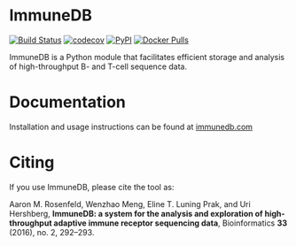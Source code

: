 ImmuneDB
========

[![Build Status](https://img.shields.io/travis/arosenfeld/immunedb/master.svg)](https://travis-ci.org/arosenfeld/immunedb) [![codecov](https://img.shields.io/codecov/c/github/arosenfeld/immunedb.svg)](https://codecov.io/gh/arosenfeld/immunedb) [![PyPI](https://img.shields.io/pypi/v/immunedb.svg)](https://pypi.python.org/pypi/ImmuneDB) [![Docker Pulls](https://img.shields.io/docker/pulls/arosenfeld/immunedb.svg)](https://hub.docker.com/r/arosenfeld/immunedb)

ImmuneDB is a Python module that facilitates efficient storage and analysis of
high-throughput B- and T-cell sequence data.

# Documentation
Installation and usage instructions can be found at [immunedb.com](http://immunedb.com)

# Citing
If you use ImmuneDB, please cite the tool as:

Aaron M. Rosenfeld, Wenzhao Meng, Eline T. Luning Prak, and Uri Hershberg,
**ImmuneDB: a system for the analysis and exploration of high-throughput
adaptive immune receptor sequencing data**, Bioinformatics **33** (2016), no. 2,
292–293.
